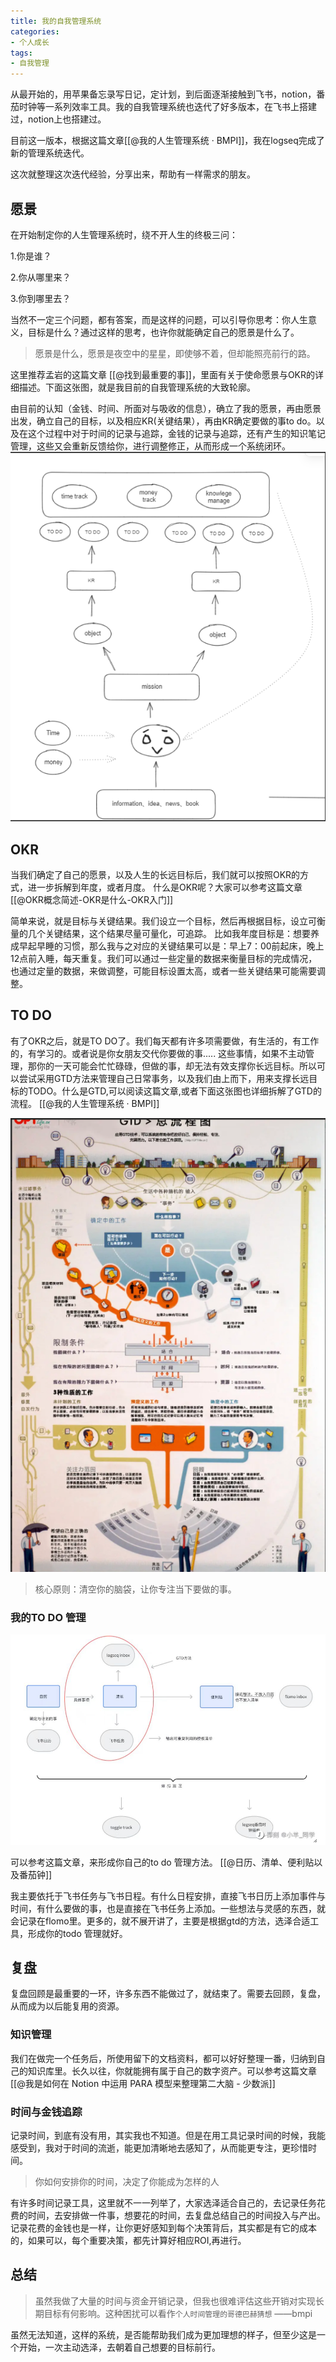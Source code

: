 ```yaml
---
title: 我的自我管理系统
categories:
- 个人成长
tags: 
- 自我管理
---
```

 从最开始的，用苹果备忘录写日记，定计划，到后面逐渐接触到飞书，notion，番茄时钟等一系列效率工具。我的自我管理系统也迭代了好多版本，在飞书上搭建过，notion上也搭建过。
 
 目前这一版本，根据这篇文章[[@我的人生管理系统 · BMPI]]，我在logseq完成了新的管理系统迭代。

 这次就整理这次迭代经验，分享出来，帮助有一样需求的朋友。
## 愿景

在开始制定你的人生管理系统时，绕不开人生的终极三问：

1.你是谁？

2.你从哪里来？

3.你到哪里去？

 当然不一定三个问题，都有答案，而是这样的问题，可以引导你思考：你人生意义，目标是什么？通过这样的思考，也许你就能确定自己的愿景是什么了。

	
 > 愿景是什么，愿景是夜空中的星星，即使够不着，但却能照亮前行的路。  
  
这里推荐孟岩的这篇文章 [[@找到最重要的事]]，里面有关于使命愿景与OKR的详细描述。下面这张图，就是我目前的自我管理系统的大致轮廓。

由目前的认知（金钱、时间、所面对与吸收的信息），确立了我的愿景，再由愿景出发，确立自己的目标，以及相应KR(关键结果），再由KR确定要做的事to do。以及在这个过程中对于时间的记录与追踪，金钱的记录与追踪，还有产生的知识笔记管理，这些又会重新反馈给你，进行调整修正，从而形成一个系统闭环。
![](https://raw.githubusercontent.com/wllilerjimw/-My-photo/master/20230704190725.png)


 
	
## OKR

当我们确定了自己的愿景，以及人生的长远目标后，我们就可以按照OKR的方式，进一步拆解到年度，或者月度。
什么是OKR呢？大家可以参考这篇文章 [[@OKR概念简述-OKR是什么-OKR入门]]

简单来说，就是目标与关键结果。我们设立一个目标，然后再根据目标，设立可衡量的几个关键结果，这个结果尽量可量化，可追踪。
比如我年度目标是：想要养成早起早睡的习惯，那么我与之对应的关键结果可以是：早上7：00前起床，晚上12点前入睡，每天重复。我们可以通过一些定量的数据来衡量目标的完成情况，也通过定量的数据，来做调整，可能目标设置太高，或者一些关键结果可能需要调整。

 ## TO DO

有了OKR之后，就是TO DO了。我们每天都有许多项需要做，有生活的，有工作的，有学习的。或者说是你女朋友交代你要做的事.....
这些事情，如果不主动管理，那你的一天可能会忙忙碌碌，但做的事，却无法有效支撑你长远目标。所以可以尝试采用GTD方法来管理自己日常事务，以及我们由上而下，用来支撑长远目标的TODO。什么是GTD,可以阅读这篇文章,或者下面这张图也详细拆解了GTD的流程。 [[@我的人生管理系统 · BMPI]]

![](https://raw.githubusercontent.com/wllilerjimw/-My-photo/master/20230704190825.png)

 > 核心原则：清空你的脑袋，让你专注当下要做的事。

### 我的TO DO 管理

![](https://raw.githubusercontent.com/wllilerjimw/-My-photo/master/20230704190913.png)



	
可以参考这篇文章，来形成你自己的to do 管理方法。 [[@日历、清单、便利贴以及番茄钟]]

我主要依托于飞书任务与飞书日程。有什么日程安排，直接飞书日历上添加事件与时间，有什么要做的事，也是直接在飞书任务上添加。一些想法与灵感的东西，就会记录在flomo里。更多的，就不展开讲了，主要是根据gtd的方法，选泽合适工具，形成你的todo 管理就好。
## 复盘

复盘回顾是最重要的一环，许多东西不能做过了，就结束了。需要去回顾，复盘，从而成为以后能复用的资源。

 ### 知识管理

我们在做完一个任务后，所使用留下的文档资料，都可以好好整理一番，归纳到自己的知识库里。长久以往，你就能拥有属于自己的数字资产。可以参考这篇文章 [[@我是如何在 Notion 中运用 PARA 模型来整理第二大脑 - 少数派]]

 ### 时间与金钱追踪
记录时间，到底有没有用，其实我也不知道。但是在用工具记录时间的时候，我能感受到，我对于时间的流逝，能更加清晰地去感知了，从而能更专注，更珍惜时间。
	
 > 你如何安排你的时间，决定了你能成为怎样的人  

有许多时间记录工具，这里就不一一列举了，大家选泽适合自己的，去记录任务花费的时间，去安排做一件事，想要花的时间，去复盘总结自己的时间投入与产出。
记录花费的金钱也是一样，让你更好感知到每个决策背后，其实都是有它的成本的，如果可以，每个重要决策，都先计算好相应ROI,再进行。
 ## 总结
	
  > 虽然我做了大量的时间与资金开销记录，但我也很难评估这些开销对实现长期目标有何影响。这种困扰可以看作`个人时间管理的哥德巴赫猜想`   ——bmpi  
 
 虽然无法知道，这样的系统，是否能帮助我们成为更加理想的样子，但至少这是一个开始，一次主动选泽，去朝着自己想要的目标前行。


